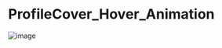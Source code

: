 # ProfileCover_Hover_Animation

![image](https://user-images.githubusercontent.com/104692252/215314270-07f7433c-e280-4f9b-99b6-c4fb7471dc35.png)


